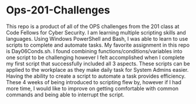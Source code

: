 # Ops-201-Challenges

This repo is a product of all of the OPS challenges from the 201 class at Code Fellows for Cyber Security. I am learning multiple scripting skills and languages. Using Windows PowerShell and Bash, I was able to learn to use scripts to complete and automate tasks. My favorite assignment in this repo is Day06Conds.sh. I found combining functions/conditions/variables into one script to be challenging however I felt accomplished when I complete my first script that successfully included all 3 aspects.  These scripts can be applied to the workplace as they make daily task for System Admins easier. Having the ability to create a script to automate a task provides efficiency.  These 4 weeks of being introduced to scripting flew by, however if I had more time, I would like to improve on getting comfortable with common commands and being able to interrupt the script.
